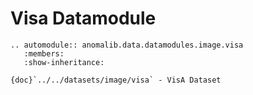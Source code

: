 # Visa Datamodule

```{eval-rst}
.. automodule:: anomalib.data.datamodules.image.visa
   :members:
   :show-inheritance:
```

```{seealso}
{doc}`../../datasets/image/visa` - VisA Dataset
```
